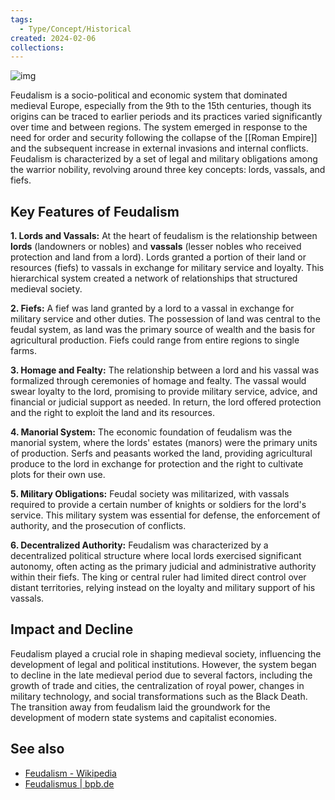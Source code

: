```yaml
---
tags:
  - Type/Concept/Historical
created: 2024-02-06
collections:
---
```

![img](https://www.bpb.de/cache/images/4/320284_original.jpg?019E0)

Feudalism is a socio-political and economic system that dominated medieval Europe, especially from the 9th to the 15th centuries, though its origins can be traced to earlier periods and its practices varied significantly over time and between regions. The system emerged in response to the need for order and security following the collapse of the [[Roman Empire]] and the subsequent increase in external invasions and internal conflicts. Feudalism is characterized by a set of legal and military obligations among the warrior nobility, revolving around three key concepts: lords, vassals, and fiefs.

## Key Features of Feudalism

**1. Lords and Vassals:**
At the heart of feudalism is the relationship between **lords** (landowners or nobles) and **vassals** (lesser nobles who received protection and land from a lord). Lords granted a portion of their land or resources (fiefs) to vassals in exchange for military service and loyalty. This hierarchical system created a network of relationships that structured medieval society.

**2. Fiefs:**
A fief was land granted by a lord to a vassal in exchange for military service and other duties. The possession of land was central to the feudal system, as land was the primary source of wealth and the basis for agricultural production. Fiefs could range from entire regions to single farms.

**3. Homage and Fealty:**
The relationship between a lord and his vassal was formalized through ceremonies of homage and fealty. The vassal would swear loyalty to the lord, promising to provide military service, advice, and financial or judicial support as needed. In return, the lord offered protection and the right to exploit the land and its resources.

**4. Manorial System:**
The economic foundation of feudalism was the manorial system, where the lords' estates (manors) were the primary units of production. Serfs and peasants worked the land, providing agricultural produce to the lord in exchange for protection and the right to cultivate plots for their own use.

**5. Military Obligations:**
Feudal society was militarized, with vassals required to provide a certain number of knights or soldiers for the lord's service. This military system was essential for defense, the enforcement of authority, and the prosecution of conflicts.

**6. Decentralized Authority:**
Feudalism was characterized by a decentralized political structure where local lords exercised significant autonomy, often acting as the primary judicial and administrative authority within their fiefs. The king or central ruler had limited direct control over distant territories, relying instead on the loyalty and military support of his vassals.

## Impact and Decline

Feudalism played a crucial role in shaping medieval society, influencing the development of legal and political institutions. However, the system began to decline in the late medieval period due to several factors, including the growth of trade and cities, the centralization of royal power, changes in military technology, and social transformations such as the Black Death. The transition away from feudalism laid the groundwork for the development of modern state systems and capitalist economies.

## See also
- [Feudalism - Wikipedia](https://en.wikipedia.org/wiki/Feudalism)
- [Feudalismus | bpb.de](https://www.bpb.de/kurz-knapp/lexika/das-junge-politik-lexikon/320283/feudalismus/)
